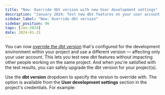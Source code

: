 ```yaml
---
title: "New: Override dbt version with new User development settings"
description: "January 2024: Test new dbt features on your user account before safely upgrading the dbt version in the development environment."
sidebar_label: "New: Override dbt version"
sidebar_position: 06
tags: [Jan-2024]
date: 2024-01-31
---
```


You can now [override the dbt version](/docs/dbt-versions/upgrade-core-in-cloud#override-dbt-version) that's configured for the development environment within your project and use a different version &mdash; affecting only your user account. This lets you test new dbt features without impacting other people working on the same project. And when you're satisfied with the test results, you can safely upgrade the dbt version for your project(s).  

Use the **dbt version** dropdown to specify the version to override with. The option is available from the **User development settings** section in the project's credentials. For example:

<Lightbox src="/img/docs/dbt-cloud/cloud-configuring-dbt-cloud/choosing-dbt-version/example-override-version.png" title="Example of overriding the dbt version on your user account"/>

